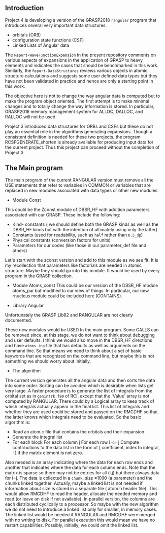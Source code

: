 ﻿## Introduction
Project 4 is developing a version of the GRASP2018 `rangular` program that introduces several very important data structures.
* orbitals (ORB)
* configuration state functions (CSF)
* Linked  Lists of Angular data

The `Report-WaveFunctionExpansion` in the present repository comments on various aspects of expansions in the application of GRASP to heavy elements and indicates the cases that should be benchmarked in this work.  Similarly, the `Report-DataStructures` reviews various objects in atomic structure calculations and suggests some user defined data types but they have not been validated in practice and hence are only a starting point in this work.

The objective here is not to change the way angular data is computed but to make the program object oriented.  The first attempt is to make minimal changes and to totally change the way information is stored. In particular, GRASP2018 memory management system for ALLOC, DALLOC, and RALLOC will not be used.    

Project 3 introduced data structures for ORBs  and CSFs but these do not play an essential role in the algorithms generating expansions.  Though a consistent definition is needed for these two projects,  the program RCSFGENERATE_shorten is already available for producing input data for the current project. Thus this project can proceed without the completion of Project 3.

## The Main program
The main program of the current RANGULAR version must remove all the USE statements that refer to variables in COMMON or variables that are replaced in new modules associated with data types or other new modules.
* Module Const

This could be the Zconst module of DBSR_HF  with addition parameters associated with our GRASP.  These include  the following:
  * Kind- constants ( we should define both the GRASP kinds as well as the DBSR_HF kinds but with the intention of ultimately using only the latter)
  * Constants  (used for readability, such as `half` rather than `0.5_dp`)
  * Physical constants (conversion factors for units)
  * Parameters for our codes  (like those in our parameter_def  file and others)
  
Let's start with the zconst version and add to this module as we see fit.  It is my recollection that parameters like factorials are needed in atomic structure. Maybe they should go into this module. It would be used by every program in the GRASP collection.
* Module Atoms_const
This could be our version of the DBSR_HF  module atoms_par but modified to our view of things.  In particular, our new rnucleus module could be included here   (CONTAINS). 

* Library  Angular

Unfortunately the  GRASP Lib92 and RANGULAR are not clearly documented.  

These new modules would be USED In the main program.  Some CALLS can be removed since, at this stage, we do not want to think about debugging and user defaults.  I think we would also move in the DBSR_HF directions and have `atoms.inp` file that has defaults as well as arguments on the command line.  So that means we need to think about a set of basic keywords that are recognized on the command line, but maybe this is not something we should worry about initially. 

* The algorithm

The current version generates all the angular data and then sorts the data into some order.  Sorting can be avoided which is desirable when lists get very large.  A  faster procedure is to generate the list of integrals from the orbital set as in `genintrk.f90` of RCI, except that the 'Value' array is not computed by RANGULAR.  There could by a Logical array to keep track of which integrals actually appear in the final list. This list of Integrals and whether they are used could be stored and passed on the RMCDHF so that the latter knows which integrals need to be evaluated.  So the basic algorithm is:

  * Read an atom.c file that contains the orbitals and their expansion
  * Generate the integral list
  * For each block
      For each column  j
         For each row  i <= j 
            Compute contributions to the data list in the form of [ coefficient, index to integral, I ] if the matrix element is not zero.
            
Also needed is an array indicating where the data for each row ends and another that indicates where the data for each column ends.  Note that the matrix is sparse so there may not be entries for all (i,j) but there always data for i=j.  The data is collected in a `chunk`, size =1000 (a parameter) and the chunks linked together.  Actually, maybe a linked list is not needed if information about size is stored in a separate file ( atom.h header file). This would allow RMCDHF to read the header, allocate the needed memory and read (or leave on disk if not available). In parallel version, the columns are each distributed cyclically to a processor.   So maybe with the new algorithm we do not need to introduce a linked list only for smaller, in memory cases.  The linked list would be needed if RANGULAR and RMCDHF were merged with no writing to disk.  For parallel execution this would mean we have no restart capabilities. Possibly, initially, we could omit the linked list.

